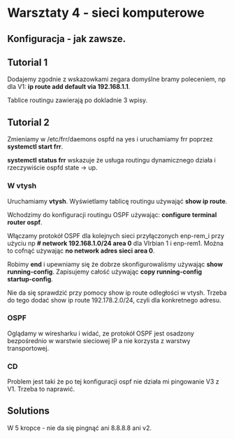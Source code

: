 # Warsztaty 4 - sieci komputerowe

## Konfiguracja - jak zawsze.


## Tutorial 1

Dodajemy zgodnie z wskazowkami zegara domyślne bramy poleceniem, np dla V1: **ip route add default via 192.168.1.1**.

Tablice routingu zawierają po dokladnie 3 wpisy.


## Tutorial 2

Zmieniamy w /etc/frr/daemons ospfd na yes i uruchamiamy frr poprzez **systemctl start frr**.

**systemctl status frr** wskazuje że usługa routingu dynamicznego działa i rzeczywiście ospfd state -> up.

### W vtysh
Uruchamiamy **vtysh**. Wyświetlamy tablicę routingu używająć **show ip route**. 

Wchodzimy do konfiguracji routingu OSPF używając: **configure terminal** **router ospf**.

Włączamy protokół OSPF dla kolejnych sieci przyłączonych enp-rem_i przy użyciu np  **# network 192.168.1.0/24 area 0** dla VIrbian 1 i enp-rem1. Można to cofnąć używając **no network adres sieci area 0**.

Robimy **end** i upewniamy się że dobrze skonfigurowaliśmy używając **show running-config**. Zapisujemy całość używając **copy running-config startup-config**.

Nie da się sprawdzić przy pomocy show ip route odległości w vtysh. Trzeba do tego dodać show ip route 192.178.2.0/24, czyli dla konkretnego adresu.


### OSPF
Oglądamy w wiresharku i widać, ze protokół OSPF jest osadzony bezpośrednio w warstwie sieciowej IP a nie korzysta z warstwy transportowej.


### CD
Problem jest taki że po tej konfiguracji ospf nie działa mi pingowanie V3 z V1. Trzeba to naprawić. 



## Solutions
W 5 kropce - nie da się pingnąć ani 8.8.8.8 ani v2.